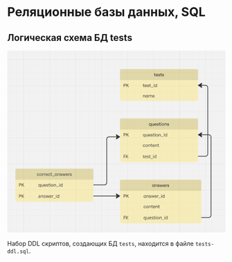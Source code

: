 # Реляционные базы данных, SQL

## Логическая схема БД tests
![tests-public-schema.png](./tests-public-schema.png)

Набор DDL скриптов, создающих БД `tests`, находится в файле `tests-ddl.sql`.
